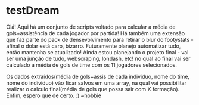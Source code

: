 # testDream
Olá! Aqui há um conjunto de scripts voltado para calcular a média de gols+assistência de cada jogador por partida! Há também uma extensão que faz parte do pack de densevolvimento para retirar o blur do footystats - afinal o dolar está caro, bizarro. Futuramente planejo automatizar tudo, então mantenha se atualizado!
Ainda estou planejando o projeto final - vai ser uma junção de tudo, webscraping, londash, etc! no qual ao final vai ser calculado a média de gols de time com os 11 jogadores selecionados.

Os dados extraídos(média de gols+assis de cada individuo, nome do time, nome do individuo) vão ficar salvos em uma array, na qual vai possibilitar realizar o calculo final(média de gols que possa sair com X formação). Enfim, espero que de certo.
:) ~hobbie
